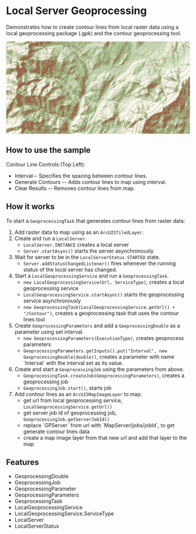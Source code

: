 <h1>Local Server Geoprocessing</h1>

<p>Demonstrates how to create contour lines from local raster data using a local geoprocessing package (.gpk) and the contour geoprocessing tool.</p>

<p><img src="LocalServerGeoprocessing.png"/></p>

<h2>How to use the sample</h2>

<p>Contour Line Controls (Top Left): </p>
  <ul><li> Interval-- Specifies the spacing between contour lines.</li>
      <li> Generate Contours --  Adds contour lines to map using interval. </li>
      <li> Clear Results --  Removes contour lines from map. </li></ul>
  
<h2>How it works</h2>

<p>To start a <code>GeoprocessingTask</code> that generates contour lines from raster data:</p>

<ol>
<li> Add raster data to map using as an <code>ArcGISTiledLayer</code>.</li>
<li> Create and run a <code>LocalServer</code>.
  <ul>
    <li><code>LocalServer.INSTANCE</code> creates a local server</li>
    <li><code>Server.startAsync()</code> starts the server asynchronously</li>
  </ul>
</li>
<li> Wait for server to be in the <code>LocalServerStatus.STARTED</code> state.
  <ul>
    <li><code>Server.addStatusChangedListener()</code> fires whenever the running status of the local server has changed.</li>
  </ul>
</li>
<li> Start a <code>LocalGeoprocessingService</code> and run a <code>GeoprocessingTask</code>.
  <ul>
    <li><code>new LocalGeoprocessingService(Url, ServiceType)</code>, creates a local geoprocessing service</li>
    <li><code>LocalGeoprocessingService.startAsync()</code> starts the geoprocessing service asynchronously</li>
    <li><code>new GeoprocessingTask(LocalGeoprocessingService.getUrl() + "/Contour")</code>, creates a geoprocessing task that uses the contour lines tool</li>
  </ul>
</li>
<li> Create <code>GeoprocessingParameters</code> and add a <code>GeoprocessingDouble</code> as a parameter using set interval.
  <ul>
    <li><code>new GeoprocessingParameters(ExecutionType)</code>, creates geoprocess parameters</li>
    <li><code>GeoprocessingParameters.getInputs().put("Interval", new GeoprocessingDouble(double))</code>, creates a parameter with name `Interval` with the interval set as its value.</li>
  </ul>
</li>
<li> Create and start a <code>GeoprocessingJob</code> using the parameters from above.
  <ul>
    <li><code>GeoprocessingTask.createJob(GeoprocessingParameters)</code>, creates a geoprocessing job</li>
    <li><code>GeoprocessingJob.start()</code>, starts job</li>
  </ul>
</li>
<li> Add contour lines as an <code>ArcGISMapImageLayer</code> to map.
  <ul>
    <li>get url from local geoprocessing service, <code>LocalGeoprocessingService.getUrl()</code></li>
    <li>get server job id of geoprocessing job, <code>GeoprocessingJob.getServerJobId()</code></li>
    <li>replace `GPServer` from url with `MapServer/jobs/jobId`, to get generate contour lines data</li>
    <li>create a map image layer from that new url and add that layer to the map</li>
  </ul>
</li>
</ol>

<h2>Features</h2>

<ul>
<li>GeoprocessingDouble</li>
<li>GeoprocessingJob</li>
<li>GeoprocessingParameter</li>
<li>GeoprocessingParameters</li>
<li>GeoprocessingTask</li>
<li>LocalGeoprocessingService</li>
<li>LocalGeoprocessingService.ServiceType</li>
<li>LocalServer</li>
<li>LocalServerStatus</li>
</ul>
